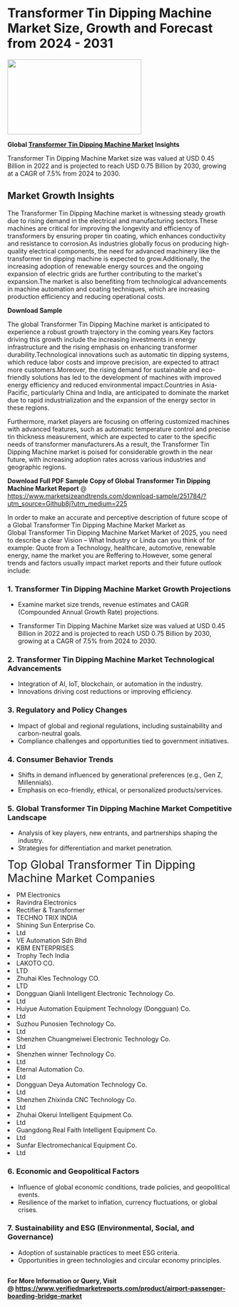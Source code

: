 <H1>Transformer Tin Dipping Machine Market Size, Growth and Forecast from 2024 - 2031</H1><img class="aligncenter size-medium wp-image-584254" src="https://thirdeyenews.in/wp-content/uploads/2024/09/Global-Market-Research-300x168.jpeg" alt="" width="300" height="168" /><p><strong>Global&nbsp;<a href="https://www.marketsizeandtrends.com/download-sample/251784/?utm_source=Github8j?utm_medium=225">Transformer Tin Dipping Machine Market</a> Insights</strong></p><p>Transformer Tin Dipping Machine Market size was valued at USD 0.45 Billion in 2022 and is projected to reach USD 0.75 Billion by 2030, growing at a CAGR of 7.5% from 2024 to 2030.</p><p><h2>Market Growth Insights</h2> <p>The Transformer Tin Dipping Machine market is witnessing steady growth due to rising demand in the electrical and manufacturing sectors.These machines are critical for improving the longevity and efficiency of transformers by ensuring proper tin coating, which enhances conductivity and resistance to corrosion.As industries globally focus on producing high-quality electrical components, the need for advanced machinery like the transformer tin dipping machine is expected to grow.Additionally, the increasing adoption of renewable energy sources and the ongoing expansion of electric grids are further contributing to the market's expansion.The market is also benefiting from technological advancements in machine automation and coating techniques, which are increasing production efficiency and reducing operational costs.</p> <p><strong>Download Sample</strong></p> <p>The global Transformer Tin Dipping Machine market is anticipated to experience a robust growth trajectory in the coming years.Key factors driving this growth include the increasing investments in energy infrastructure and the rising emphasis on enhancing transformer durability.Technological innovations such as automatic tin dipping systems, which reduce labor costs and improve precision, are expected to attract more customers.Moreover, the rising demand for sustainable and eco-friendly solutions has led to the development of machines with improved energy efficiency and reduced environmental impact.Countries in Asia-Pacific, particularly China and India, are anticipated to dominate the market due to rapid industrialization and the expansion of the energy sector in these regions.</p> <p>Furthermore, market players are focusing on offering customized machines with advanced features, such as automatic temperature control and precise tin thickness measurement, which are expected to cater to the specific needs of transformer manufacturers.As a result, the Transformer Tin Dipping Machine market is poised for considerable growth in the near future, with increasing adoption rates across various industries and geographic regions.</p> <p><span class=""><strong>Download Full PDF Sample Copy of Global Transformer Tin Dipping Machine Market Report</strong> @ <a href="https://www.marketsizeandtrends.com/download-sample/251784/?utm_source=Github8j?utm_medium=225" target="_blank">https://www.marketsizeandtrends.com/download-sample/251784/?utm_source=Github8j?utm_medium=225</a></span></p><p>In order to make an accurate and perceptive description of future scope of a Global&nbsp;Transformer Tin Dipping Machine Market Market as Global&nbsp;Transformer Tin Dipping Machine Market Market of 2025, you need to describe a clear Vision &ndash; What Industry or Linda can you think of for example: Quote from a Technology, healthcare, automotive, renewable energy, name the market you are Reffering to.However, some general trends and factors usually impact market reports and their future outlook include:</p><h3>1.&nbsp;<strong>Transformer Tin Dipping Machine Market Growth Projections</strong></h3><ul><li>Examine market size trends, revenue estimates and CAGR (Compounded Annual Growth Rate) projections.</li><li><p>Transformer Tin Dipping Machine Market size was valued at USD 0.45 Billion in 2022 and is projected to reach USD 0.75 Billion by 2030, growing at a CAGR of 7.5% from 2024 to 2030.</p></li></ul><h3>2.&nbsp;<strong>Transformer Tin Dipping Machine Market Technological Advancements</strong></h3><ul><li>Integration of AI, IoT, blockchain, or automation in the industry.</li><li>Innovations driving cost reductions or improving efficiency.</li></ul><h3>3.&nbsp;<strong>Regulatory and Policy Changes</strong></h3><ul><li>Impact of global and regional regulations, including sustainability and carbon-neutral goals.</li><li>Compliance challenges and opportunities tied to government initiatives.</li></ul><h3>4.&nbsp;<strong>Consumer Behavior Trends</strong></h3><ul><li>Shifts in demand influenced by generational preferences (e.g., Gen Z, Millennials).</li><li>Emphasis on eco-friendly, ethical, or personalized products/services.</li></ul><h3>5.&nbsp;<strong>Global Transformer Tin Dipping Machine Market Competitive Landscape</strong></h3><ul><li>Analysis of key players, new entrants, and partnerships shaping the industry.</li><li>Strategies for differentiation and market penetration.</li></ul><p data-pm-slice="1 1 []"><span style="color: inherit; font-family: inherit; font-size: 25px;">Top Global Transformer Tin Dipping Machine Market Companies</span></p><div class="" data-test-id=""><p><li>PM Electronics</li><li> Ravindra Electronics</li><li> Rectifier & Transformer</li><li> TECHNO TRIX INDIA</li><li> Shining Sun Enterprise Co.</li><li> Ltd</li><li> VE Automation Sdn Bhd</li><li> KBM ENTERPRISES</li><li> Trophy Tech India</li><li> LAKOTO CO.</li><li> LTD</li><li> Zhuhai Kles Technology CO.</li><li>LTD</li><li> Dongguan Qianli Intelligent Electronic Technology Co.</li><li> Ltd</li><li> Huiyue Automation Equipment Technology (Dongguan) Co.</li><li> Ltd</li><li> Suzhou Punosien Technology Co.</li><li> Ltd</li><li> Shenzhen Chuangmeiwei Electronic Technology Co.</li><li> Ltd</li><li> Shenzhen winner Technology Co.</li><li> Ltd</li><li> Eternal Automation Co.</li><li>Ltd</li><li> Dongguan Deya Automation Technology Co.</li><li> Ltd</li><li> Shenzhen Zhixinda CNC Technology Co.</li><li> Ltd</li><li> Zhuhai Okerui Intelligent Equipment Co.</li><li> Ltd</li><li> Guangdong Real Faith Intelligent Equipment Co.</li><li>Ltd</li><li> Sunfar Electromechanical Equipment Co.</li><li>Ltd</li></p></div><h3>6.&nbsp;<strong>Economic and Geopolitical Factors</strong></h3><ul><li>Influence of global economic conditions, trade policies, and geopolitical events.</li><li>Resilience of the market to inflation, currency fluctuations, or global crises.</li></ul><h3>7.&nbsp;<strong>Sustainability and ESG (Environmental, Social, and Governance)</strong></h3><ul><li>Adoption of sustainable practices to meet ESG criteria.</li><li>Opportunities in green technologies and circular economy principles.</li></ul><h2><strong style="font-size: 14px;">For More Information or Query, Visit @&nbsp;</strong><a style="background-color: #ffffff; font-size: 14px;" href="https://www.marketsizeandtrends.com/report/transformer-tin-dipping-machine-market/" target="_blank">https://www.verifiedmarketreports.com/product/airport-passenger-boarding-bridge-market</a></h2>